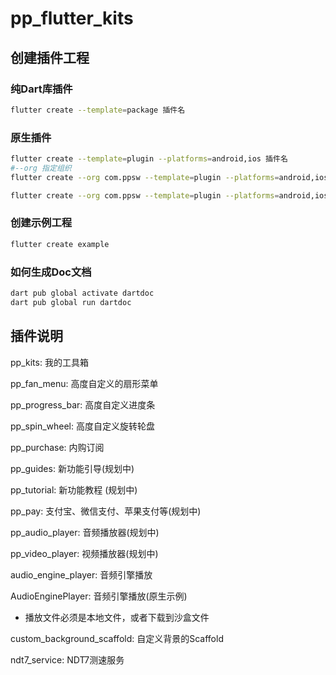 # pp_flutter_kits

## 创建插件工程

### 纯Dart库插件

``` bash
flutter create --template=package 插件名
```

### 原生插件

``` bash
flutter create --template=plugin --platforms=android,ios 插件名
#--org 指定组织
flutter create --org com.ppsw --template=plugin --platforms=android,ios 插件名

flutter create --org com.ppsw --template=plugin --platforms=android,ios,web,macos,windows,linux 插件名
```

### 创建示例工程

``` bash
flutter create example
```

### 如何生成Doc文档

``` bash
dart pub global activate dartdoc
dart pub global run dartdoc
```

## 插件说明

pp_kits: 我的工具箱

pp_fan_menu: 高度自定义的扇形菜单

pp_progress_bar: 高度自定义进度条

pp_spin_wheel: 高度自定义旋转轮盘

pp_purchase: 内购订阅

pp_guides: 新功能引导(规划中)

pp_tutorial: 新功能教程 (规划中)

pp_pay: 支付宝、微信支付、苹果支付等(规划中)

pp_audio_player: 音频播放器(规划中)

pp_video_player: 视频播放器(规划中)

audio_engine_player: 音频引擎播放

AudioEnginePlayer: 音频引擎播放(原生示例)

- 播放文件必须是本地文件，或者下载到沙盒文件

custom_background_scaffold: 自定义背景的Scaffold

ndt7_service: NDT7测速服务
